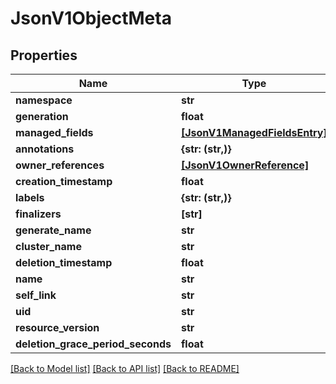 # JsonV1ObjectMeta


## Properties
Name | Type | Description | Notes
------------ | ------------- | ------------- | -------------
**namespace** | **str** |  | [optional] 
**generation** | **float** |  | [optional] 
**managed_fields** | [**[JsonV1ManagedFieldsEntry]**](JsonV1ManagedFieldsEntry.md) |  | [optional] 
**annotations** | **{str: (str,)}** |  | [optional] 
**owner_references** | [**[JsonV1OwnerReference]**](JsonV1OwnerReference.md) |  | [optional] 
**creation_timestamp** | **float** |  | [optional] 
**labels** | **{str: (str,)}** |  | [optional] 
**finalizers** | **[str]** |  | [optional] 
**generate_name** | **str** |  | [optional] 
**cluster_name** | **str** |  | [optional] 
**deletion_timestamp** | **float** |  | [optional] 
**name** | **str** |  | [optional] 
**self_link** | **str** |  | [optional] 
**uid** | **str** |  | [optional] 
**resource_version** | **str** |  | [optional] 
**deletion_grace_period_seconds** | **float** |  | [optional] 

[[Back to Model list]](../README.md#documentation-for-models) [[Back to API list]](../README.md#documentation-for-api-endpoints) [[Back to README]](../README.md)


